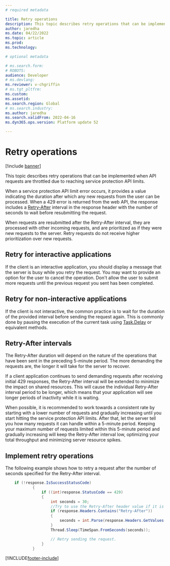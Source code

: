 ```yaml
---
# required metadata

title: Retry operations
description: This topic describes retry operations that can be implemented when API requests are throttled due to reaching service protection API limits.
author: jaredha
ms.date: 04/22/2022
ms.topic: article
ms.prod: 
ms.technology: 

# optional metadata

# ms.search.form: 
# ROBOTS: 
audience: Developer
# ms.devlang: 
ms.reviewer: v-chgriffin
# ms.tgt_pltfrm: 
ms.custom: 
ms.assetid: 
ms.search.region: Global
# ms.search.industry: 
ms.author: jaredha
ms.search.validFrom: 2022-04-16
ms.dyn365.ops.version: Platform update 52

---
```


# Retry operations

[!include [banner](../includes/banner.md)]

This topic describes retry operations that can be implemented when API requests are throttled due to reaching service protection API limits.

When a service protection API limit error occurs, it provides a value indicating the duration after which any new requests from the user can be processed. When a 429 error is returned from the web API, the response includes a [Retry-After](https://developer.mozilla.org/docs/Web/HTTP/Headers/Retry-After) interval in the response header with the number of seconds to wait before resubmitting the request.

When requests are resubmitted after the Retry-After interval, they are processed with other incoming requests, and are prioritized as if they were new requests to the server. Retry requests do not receive higher prioritization over new requests.

## Retry for interactive applications

If the client is an interactive application, you should display a message that the server is busy while you retry the request. You may want to provide an option for the user to cancel the operation. Don't allow the user to submit more requests until the previous request you sent has been completed.

## Retry for non-interactive applications

If the client is not interactive, the common practice is to wait for the duration of the provided interval before sending the request again. This is commonly done by pausing the execution of the current task using [Task.Delay](https://docs.microsoft.com/dotnet/api/system.threading.tasks.task.delay) or equivalent methods.

## Retry-After intervals

The Retry-After duration will depend on the nature of the operations that have been sent in the preceding 5-minute period. The more demanding the requests are, the longer it will take for the server to recover.

If a client application continues to send demanding requests after receiving initial 429 responses, the Retry-After interval will be extended to minimize the impact on shared resources. This will cause the individual Retry-After interval period to be longer, which means that your application will see longer periods of inactivity while it is waiting.

When possible, it is recommended to work towards a consistent rate by starting with a lower number of requests and gradually increasing until you start hitting the service protection API limits. After that, let the server tell you how many requests it can handle within a 5-minute period. Keeping your maximum number of requests limited within this 5-minute period and gradually increasing will keep the Retry-After interval low, optimizing your total throughput and minimizing server resource spikes.

## Implement retry operations

The following example shows how to retry a request after the number of seconds specified for the Retry-After interval.

```C#
    if (!response.IsSuccessStatusCode) 
            { 
                if ((int)response.StatusCode == 429) 
                { 
                    int seconds = 30; 
                    //Try to use the Retry-After header value if it is returned. 
                    if (response.Headers.Contains("Retry-After")) 
                    { 
                        seconds = int.Parse(response.Headers.GetValues("Retry-After").FirstOrDefault()); 
                    } 
                    Thread.Sleep(TimeSpan.FromSeconds(seconds)); 

                    // Retry sending the request.
                } 
            } 
```

[!INCLUDE[footer-include](../../../includes/footer-banner.md)]
